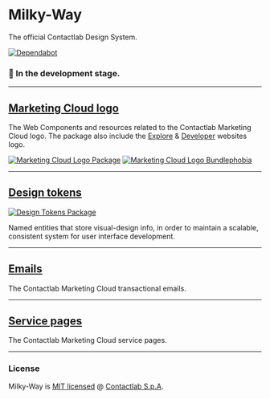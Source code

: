 # Milky-Way

The official Contactlab Design System.

[![Dependabot][dependabot-img]][dependabot-url]

### 🚧 In the development stage.

---

## [Marketing Cloud logo](./packages/marketing-cloud-logo)

The Web Components and resources related to the Contactlab Marketing Cloud logo. The package also include the [Explore][mc-explore-url] & [Developer][mc-developer-url] websites logo.

[![Marketing Cloud Logo Package][mc-logo-img]][mc-logo-url]
[![Marketing Cloud Logo Bundlephobia][mc-logo-bundlephobia-img]][mc-logo-bundlephobia-url]

---

## [Design tokens](./packages/design-tokens)

[![Design Tokens Package][design-tokens-img]][design-tokens-url]

Named entities that store visual-design info, in order to maintain a scalable, consistent system for user interface development.

---

## [Emails](./packages/emails)

The Contactlab Marketing Cloud transactional emails.

---

## [Service pages](./packages/service-pages)

The Contactlab Marketing Cloud service pages.

---

### License

Milky-Way is [MIT licensed](./LICENSE) @ [Contactlab S.p.A][contactlab-url].

<!---
  B A D G E S
-->

[dependabot-img]: https://badgen.net/dependabot/contactlab/milky-way?icon=dependabot
[design-tokens-img]: https://badgen.net/npm/v/@contactlab/ds-tokens?icon=npm&label=npm%20package
[mc-logo-img]: https://badgen.net/npm/v/@contactlab/marketing-cloud-logo?icon=npm&label=npm%20package
[mc-logo-bundlephobia-img]: https://badgen.net/bundlephobia/minzip/@contactlab/marketing-cloud-logo

<!---
  L I N K S
-->

[contactlab-url]: https://contactlab.com
[dependabot-url]: https://dependabot.com
[design-tokens-url]: https://www.npmjs.com/package/@contactlab/ds-tokens
[mc-developer-url]: http://developer.contactlab.com
[mc-explore-url]: http://explore.contactlab.com
[mc-logo-url]: https://www.npmjs.com/package/@contactlab/marketing-cloud-logo
[mc-logo-bundlephobia-url]: https://bundlephobia.com/result?p=@contactlab/marketing-cloud-logo
